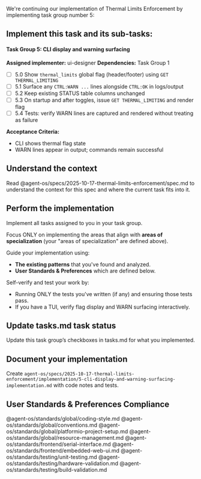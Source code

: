 We're continuing our implementation of Thermal Limits Enforcement by implementing task group number 5:

## Implement this task and its sub-tasks:

#### Task Group 5: CLI display and warning surfacing
**Assigned implementer:** ui-designer
**Dependencies:** Task Group 1

- [ ] 5.0 Show `thermal_limits` global flag (header/footer) using `GET THERMAL_LIMITING`
- [ ] 5.1 Surface any `CTRL:WARN ...` lines alongside `CTRL:OK` in logs/output
- [ ] 5.2 Keep existing STATUS table columns unchanged
- [ ] 5.3 On startup and after toggles, issue `GET THERMAL_LIMITING` and render flag
- [ ] 5.4 Tests: verify WARN lines are captured and rendered without treating as failure

**Acceptance Criteria:**
- CLI shows thermal flag state
- WARN lines appear in output; commands remain successful

## Understand the context

Read @agent-os/specs/2025-10-17-thermal-limits-enforcement/spec.md to understand the context for this spec and where the current task fits into it.

## Perform the implementation

Implement all tasks assigned to you in your task group.

Focus ONLY on implementing the areas that align with **areas of specialization** (your "areas of specialization" are defined above).

Guide your implementation using:
- **The existing patterns** that you've found and analyzed.
- **User Standards & Preferences** which are defined below.

Self-verify and test your work by:
- Running ONLY the tests you've written (if any) and ensuring those tests pass.
- If you have a TUI, verify flag display and WARN surfacing interactively.

## Update tasks.md task status

Update this task group’s checkboxes in tasks.md for what you implemented.

## Document your implementation

Create `agent-os/specs/2025-10-17-thermal-limits-enforcement/implementation/5-cli-display-and-warning-surfacing-implementation.md` with code notes and tests.

## User Standards & Preferences Compliance

@agent-os/standards/global/coding-style.md
@agent-os/standards/global/conventions.md
@agent-os/standards/global/platformio-project-setup.md
@agent-os/standards/global/resource-management.md
@agent-os/standards/frontend/serial-interface.md
@agent-os/standards/frontend/embedded-web-ui.md
@agent-os/standards/testing/unit-testing.md
@agent-os/standards/testing/hardware-validation.md
@agent-os/standards/testing/build-validation.md
